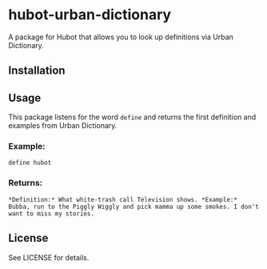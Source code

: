 # hubot-urban-dictionary
A package for Hubot that allows you to look up definitions via Urban Dictionary.

## Installation

## Usage
This package listens for the word `define` and returns the first definition and
examples from Urban Dictionary.

### Example:
`define hubot`

### Returns:
`
  *Definition:*
  What white-trash call Television shows.
  *Example:*
  Bubba, run to the Piggly Wiggly and pick mamma up some smokes. I don't want to
  miss my stories.
`

## License
See LICENSE for details.
